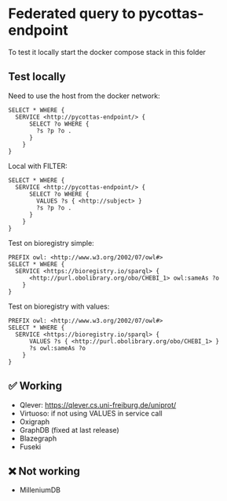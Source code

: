 # Federated query to pycottas-endpoint

To test it locally start the docker compose stack in this folder

## Test locally

Need to use the host from the docker network:

```sparql
SELECT * WHERE {
  SERVICE <http://pycottas-endpoint/> {
      SELECT ?o WHERE {
        ?s ?p ?o .
      }
    }
}
```

Local with FILTER:

```SPARQL
SELECT * WHERE {
  SERVICE <http://pycottas-endpoint/> {
      SELECT ?o WHERE {
        VALUES ?s { <http://subject> }
        ?s ?p ?o .
      }
    }
}
```

Test on bioregistry simple:

```SPARQL
PREFIX owl: <http://www.w3.org/2002/07/owl#>
SELECT * WHERE {
  SERVICE <https://bioregistry.io/sparql> {
      <http://purl.obolibrary.org/obo/CHEBI_1> owl:sameAs ?o
    }
}
```

Test on bioregistry with values:

```SPARQL
PREFIX owl: <http://www.w3.org/2002/07/owl#>
SELECT * WHERE {
  SERVICE <https://bioregistry.io/sparql> {
      VALUES ?s { <http://purl.obolibrary.org/obo/CHEBI_1> }
      ?s owl:sameAs ?o
    }
}
```

## ✅ Working

- Qlever: https://qlever.cs.uni-freiburg.de/uniprot/
- Virtuoso: if not using VALUES in service call
- Oxigraph
- GraphDB (fixed at last release)
- Blazegraph
- Fuseki

## ❌ Not working

- MilleniumDB
